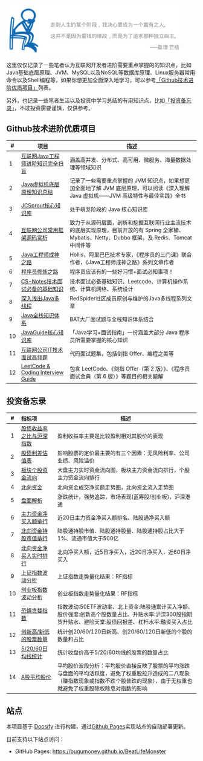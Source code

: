 <img src="assets/slogan.png#center" alt="slogan" style="zoom:45%;" />

这里仅仅记录了一些笔者认为互联网开发者进阶需要重点掌握的的知识点，比如Java基础底层原理、JVM、MySQL以及NoSQL等数据库原理、Linux服务器常用命令以及Shell编程等，如果你想更加全面深入地学习，可以参考[「Github技术进阶优质项目」](#Github技术进阶优质项目)列表。

另外，也记录一些笔者生活以及投资中学习总结的有用知识点，比如[「投资备忘录」](#投资备忘录)，不过投资需要谨慎，仅供参考。

## Github技术进阶优质项目

| #    | 项目                                                         | 描述                                                         |
| ---- | ------------------------------------------------------------ | ------------------------------------------------------------ |
| 1    | [互联网Java工程师进阶知识完全扫盲](https://doocs.github.io/advanced-java/#/) | 涵盖高并发、分布式、高可用、微服务、海量数据处理等领域知识   |
| 2    | [Java虚拟机底层原理知识总结](https://doocs.github.io/jvm/#/) | 记录了一些需要重点掌握的 JVM 知识点，如果想更加全面地了解 JVM 底层原理，可以阅读《深入理解 Java 虚拟机——JVM 高级特性与最佳实践》全书 |
| 3    | [JCSprout核心知识库](https://crossoverjie.top/JCSprout/#/)   | 处于萌芽阶段的 Java 核心知识库                               |
| 4    | [互联网公司常用框架源码赏析](https://doocs.github.io/source-code-hunter/#/) | 致力于从源码层面，剖析和挖掘互联网行业主流技术的底层实现原理，目前开放的有 Spring 全家桶、Mybatis、Netty、Dubbo 框架，及 Redis、Tomcat 中间件等 |
| 5    | [Java工程师成神之路](https://hollischuang.github.io/toBeTopJavaer/#/menu) | Hollis，阿里巴巴技术专家，《程序员的三门课》联合作者，《Java工程师成神之路》系列文章作者 |
| 6    | [程序员修炼之路](https://github.com/CodingDocs/programmer-advancement) | 程序员应该有的一些好习惯+面试必知事项！                      |
| 7    | [CS-Notes技术面试必备的基础知识](http://www.cyc2018.xyz/)            | 技术面试必备基础知识、Leetcode、计算机操作系统、计算机网络、系统设计 |
| 8    | [深入浅出Java多线程](https://redspider.gitbook.io/concurrent/) | RedSpider社区成员原创与维护的Java多线程系列文章              |
| 9    | [Java全栈知识体系](https://www.pdai.tech/md/outline/x-outline.html) | BAT大厂面试题与全栈知识体系结合                              |
| 10   | [JavaGuide核心知识库](https://snailclimb.gitee.io/javaguide/#/) | 「Java学习+面试指南」一份涵盖大部分 Java 程序员所需要掌握的核心知识 |
| 11   | [互联网公司IT技术面试高频题](https://doocs.gitee.io/coding-interview/#/) | 代码面试题集，包括剑指 Offer、编程之美等                     |
| 12   | [LeetCode & Coding Interview Guide](https://doocs.github.io/leetcode/#/) | 包含 LeetCode、《剑指 Offer（第 2 版）》、《程序员面试金典（第 6 版）》等题目的相关题解 |

## 投资备忘录

|  #   | 指标项 | 描述|
| :--: | :---------------------------- | ---------- |
|  1   | [股债收益率之比与沪深指数](http://value500.com/ep.asp) | 盈利收益率主要是比较盈利相对其股价的表现                     |
|  2   | [股债利差估值表](https://danjuanapp.com/valuation-table/jiucai) | 影响股票的定价最主要的有三个因素：无风险利率、公司业绩、风险溢价 |
|  3   | [板块个股资金流向](https://emdatah5.eastmoney.com/dc/zjlx/index) | 大盘主力实时资金流向图，板块主力资金流向排行，个股主力资金流向排行 |
|  4   | [北向资金](https://emrnweb.eastmoney.com/hsgt/home)        | 北向资金成交净买额走势图，北向资金流入走势图                 |
|  5   | [盘面解析](https://emdatah5.eastmoney.com/dc/nxfxb/index)    | 涨跌统计，强势追踪，市场表现(蓝筹股/创业板)，沪深港通        |
|  6   | [主力资金净买入额排行](http://www.iwencai.com/unifiedwap/result?w=%E8%BF%9120%E6%97%A5%E4%B8%BB%E5%8A%9B%E8%B5%84%E9%87%91%E5%87%80%E4%B9%B0%E5%85%A5%E9%A2%9D%E6%8E%92%E5%90%8D%20%E8%BF%9120%E6%97%A5%E9%99%86%E8%82%A1%E9%80%9A%E5%87%80%E4%B9%B0%E5%85%A5%E9%A2%9D%2020%E6%97%A5%E6%B6%A8%E8%B7%8C%E5%B9%85%20%E4%B8%BB%E5%8A%9B%E8%B5%84%E9%87%91%E6%B5%81%E5%90%91%20%E6%89%80%E5%B1%9E%E5%90%8C%E8%8A%B1%E9%A1%BA%E6%9D%BF%E5%9D%97%20&querytype=&issugs) | 近20日主力资金净买入额排名、陆股通净买入额                         |
|  7   | [北向资金持股市值排行](http://www.iwencai.com/unifiedwap/result?w=%E9%99%86%E8%82%A1%E9%80%9A%E6%8C%81%E8%82%A1%E5%B8%82%E5%80%BC%20%E9%99%86%E8%82%A1%E9%80%9A%E6%8C%81%E8%82%A1%E9%87%8F%20%E9%99%86%E8%82%A1%E9%80%9A%E6%8C%81%E8%82%A1%E5%8D%A0%E6%AF%94%E5%A4%A7%E4%BA%8E1%25%20%E6%B5%81%E9%80%9A%E5%B8%82%E5%80%BC%E5%A4%A7%E4%BA%8E500%E4%BA%BF%20%E8%BF%913%E5%B9%B4ROE&querytype=&issugs) | 陆股通持股市值、陆股通持股量、陆股通持股占比大于1%、流通市值大于500亿 |
|  8   | [北向资金净买入实时排行](https://emrnweb.eastmoney.com/zljc/list?type=1) | 北向净买入额，近5日净买入，近20日净买入，近60日净买入        |
|  9   | [上证指数波动分析](https://www.legulegu.com/stockdata/market-analysis-shanghai) | 上证指数走势量化结果：RF指标                                 |
|  10  | [创业板指数波动分析](https://www.legulegu.com/stockdata/market-analysis-chuangye) | 创业板指数走势量化结果：RF指标                               |
|  11  | [恐惧贪婪指数](http://www.funddb.cn/tool/fear)               | 指数波动:50ETF波动率、北上资金:陆股通累计买入净额、股价强度:创新高个股数量占比、升贴水率:沪深300股指期货升贴水、避险天堂:股债回报差、杠杆水平:融资买入占比 |
|  12  | [创新高/新低的股票数量](https://www.legulegu.com/stockdata/high-low-statistics) | 统计创20/60/120日新高、创20/60/120日新低的个股的数量和占比   |
|  13  | [5/20/60日均线统计](https://www.legulegu.com/stockdata/ma-statistics) | 统计收盘价高于5/20/60均线的股票的数量占比                    |
|  14  | [A股平均股价](https://www.legulegu.com/stockdata/market-analysis-average-price) | 平均股价波段分析：平均股价直接反映了股票的平均涨跌与盘面的平均活跃度，避免了权重股拉升造成的二八现象（赚指数现象或指数不跌个股普跌的现象），由于无权重也就避免了权重股除权除息对指数的影响 |

## 站点
本项目基于 [Docsify](https://docsify.js.org/#/zh-cn/) 进行构建，通过[Github Pages](https://github.com/)实现站点的自动部署更新。

目前支持以下站点访问：

- GitHub Pages: https://bugumoney.github.io/BeatLifeMonster